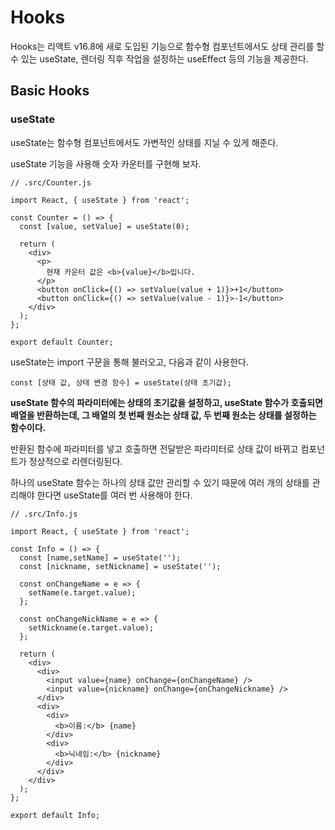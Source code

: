# Hooks

Hooks는 리액트 v16.8에 새로 도입된 기능으로 함수형 컴포넌트에서도 상태 관리를 할 수 있는 useState, 렌더링 직후 작업을 설정하는 useEffect 등의 기능을 제공한다.

## Basic Hooks

### useState

useState는 함수형 컴포넌트에서도 가변적인 상태를 지닐 수 있게 해준다.

useState 기능을 사용해 숫자 카운터를 구현해 보자.

```JSX
// .src/Counter.js

import React, { useState } from 'react';

const Counter = () => {
  const [value, setValue] = useState(0);

  return (
    <div>
      <p>
        현재 카운터 값은 <b>{value}</b>입니다.
      </p>
      <button onClick={() => setValue(value + 1)}>+1</button>
      <button onClick={() => setValue(value - 1)}>-1</button>
    </div>
  );
};

export default Counter;
```

useState는 import 구문을 통해 불러오고, 다음과 같이 사용한다.

```JSX
const [상태 값, 상태 변경 함수] = useState(상태 초기값);
```

**useState 함수의 파라미터에는 상태의 초기값을 설정하고, useState 함수가 호출되면 배열을 반환하는데, 그 배열의 첫 번째 원소는 상태 값, 두 번째 원소는 상태를 설정하는 함수이다.**

반환된 함수에 파라미터를 넣고 호출하면 전달받은 파라미터로 상태 값이 바뀌고 컴포넌트가 정상적으로 리렌더링된다.

하나의 useState 함수는 하나의 상태 값만 관리할 수 있기 때문에 여러 개의 상태를 관리해야 한다면 useState를 여러 번 사용해야 한다.

```JSX
// .src/Info.js

import React, { useState } from 'react';

const Info = () => {
  const [name,setName] = useState('');
  const [nickname, setNickname] = useState('');

  const onChangeName = e => {
    setName(e.target.value);
  };

  const onChangeNickName = e => {
    setNickname(e.target.value);
  };

  return (
    <div>
      <div>
        <input value={name} onChange={onChangeName} />
        <input value={nickname} onChange={onChangeNickname} />
      </div>
      <div>
        <div>
          <b>이름:</b> {name}
        </div>
        <div>
          <b>닉네임:</b> {nickname}
        </div>
      </div>
    </div>
  );
};

export default Info;
```
